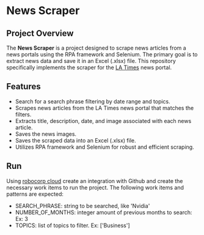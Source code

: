 # News Scraper

## Project Overview

The **News Scraper** is a project designed to scrape news articles from a news
portals using the RPA framework and Selenium. The primary goal is to extract
news data and save it in an Excel (.xlsx) file. This repository specifically
implements the scraper for the [LA Times](https://www.latimes.com/) news portal.

## Features

- Search for a search phrase filtering by date range and topics.
- Scrapes news articles from the LA Times news portal that matches the filters.
- Extracts title, description, date, and image associated with each news
  article.
- Saves the news images.
- Saves the scraped data into an Excel (.xlsx) file.
- Utilizes RPA framework and Selenium for robust and efficient scraping.

## Run

Using [robocorp cloud](https://cloud.robocorp.com/) create an integration with
Github and create the necessary work items to run the project.
The following work items and patterns are expected:

- SEARCH_PHRASE: string to be searched, like 'Nvidia'
- NUMBER_OF_MONTHS: integer amount of previous months to search: Ex: 3
- TOPICS: list of topics to filter. Ex: ['Business']
